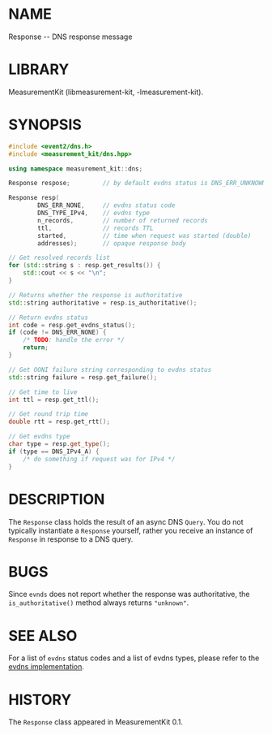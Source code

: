 # NAME
Response -- DNS response message

# LIBRARY
MeasurementKit (libmeasurement-kit, -lmeasurement-kit).

# SYNOPSIS
```C++
#include <event2/dns.h>
#include <measurement_kit/dns.hpp>

using namespace measurement_kit::dns;

Response respose;         // by default evdns status is DNS_ERR_UNKNOWN

Response resp(
        DNS_ERR_NONE,     // evdns status code
        DNS_TYPE_IPv4,    // evdns type
        n_records,        // number of returned records
        ttl,              // records TTL
        started,          // time when request was started (double)
        addresses);       // opaque response body

// Get resolved records list
for (std::string s : resp.get_results()) {
    std::cout << s << "\n";
}

// Returns whether the response is authoritative
std::string authoritative = resp.is_authoritative();

// Return evdns status
int code = resp.get_evdns_status();
if (code != DNS_ERR_NONE) {
    /* TODO: handle the error */
    return;
}

// Get OONI failure string corresponding to evdns status
std::string failure = resp.get_failure();

// Get time to live
int ttl = resp.get_ttl();

// Get round trip time
double rtt = resp.get_rtt();

// Get evdns type
char type = resp.get_type();
if (type == DNS_IPv4_A) {
    /* do something if request was for IPv4 */
}
```

# DESCRIPTION

The `Response` class holds the result of an async DNS `Query`. You do not
typically instantiate a `Response` yourself, rather you receive an instance
of `Response` in response to a DNS query.

# BUGS

Since `evnds` does not report whether the response was authoritative, the
`is_authoritative()` method always returns `"unknown"`.

# SEE ALSO

For a list of `evdns` status codes and a list of evdns types, please refer
to the [evdns implementation](https://github.com/libevent/libevent/blob/master/include/event2/dns.h).

# HISTORY

The `Response` class appeared in MeasurementKit 0.1.
